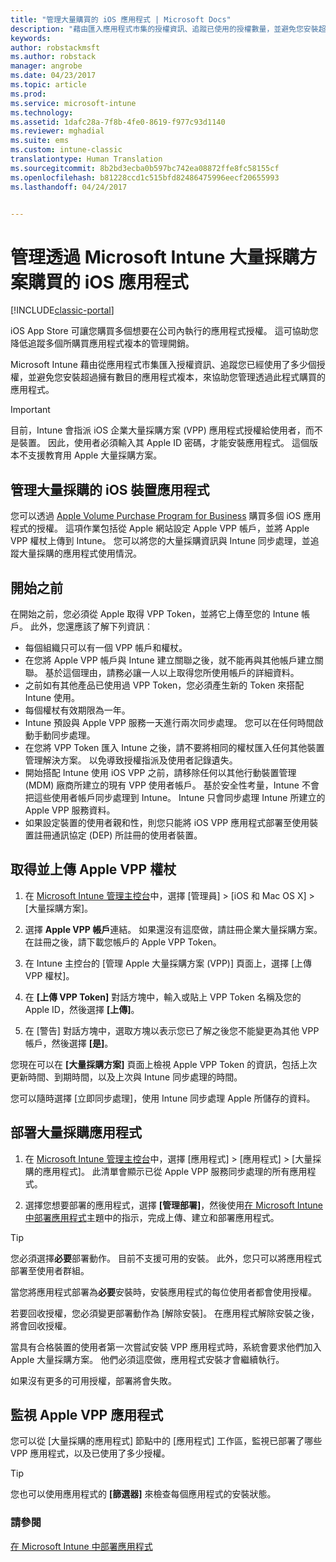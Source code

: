 ```yaml
---
title: "管理大量購買的 iOS 應用程式 | Microsoft Docs"
description: "藉由匯入應用程式市集的授權資訊、追蹤已使用的授權數量，並避免您安裝超過所擁有數目的應用程式複本，來使用 Intune 管理您從 Apple 大量購買的應用程式。"
keywords: 
author: robstackmsft
ms.author: robstack
manager: angrobe
ms.date: 04/23/2017
ms.topic: article
ms.prod: 
ms.service: microsoft-intune
ms.technology: 
ms.assetid: 1dafc28a-7f8b-4fe0-8619-f977c93d1140
ms.reviewer: mghadial
ms.suite: ems
ms.custom: intune-classic
translationtype: Human Translation
ms.sourcegitcommit: 8b2bd3ecba0b597bc742ea08872ffe8fc58155cf
ms.openlocfilehash: b81228ccd1c515bfd82486475996eecf20655993
ms.lasthandoff: 04/24/2017


---
```


# <a name="manage-ios-apps-you-purchased-through-a-volume-purchase-program-with-microsoft-intune"></a>管理透過 Microsoft Intune 大量採購方案購買的 iOS 應用程式

[!INCLUDE[classic-portal](../includes/classic-portal.md)]

iOS App Store 可讓您購買多個想要在公司內執行的應用程式授權。 這可協助您降低追蹤多個所購買應用程式複本的管理開銷。

Microsoft Intune 藉由從應用程式市集匯入授權資訊、追蹤您已經使用了多少個授權，並避免您安裝超過擁有數目的應用程式複本，來協助您管理透過此程式購買的應用程式。

> [!Important]
> 目前，Intune 會指派 iOS 企業大量採購方案 (VPP) 應用程式授權給使用者，而不是裝置。 因此，使用者必須輸入其 Apple ID 密碼，才能安裝應用程式。
> 這個版本不支援教育用 Apple 大量採購方案。

## <a name="manage-volume-purchased-apps-for-ios-devices"></a>管理大量採購的 iOS 裝置應用程式
您可以透過 [Apple Volume Purchase Program for Business](http://www.apple.com/business/vpp/) 購買多個 iOS 應用程式的授權。 這項作業包括從 Apple 網站設定 Apple VPP 帳戶，並將 Apple VPP 權杖上傳到 Intune。  您可以將您的大量採購資訊與 Intune 同步處理，並追蹤大量採購的應用程式使用情況。

## <a name="before-you-start"></a>開始之前
在開始之前，您必須從 Apple 取得 VPP Token，並將它上傳至您的 Intune 帳戶。 此外，您還應該了解下列資訊︰

* 每個組織只可以有一個 VPP 帳戶和權杖。
* 在您將 Apple VPP 帳戶與 Intune 建立關聯之後，就不能再與其他帳戶建立關聯。 基於這個理由，請務必讓一人以上取得您所使用帳戶的詳細資料。
* 之前如有其他產品已使用過 VPP Token，您必須產生新的 Token 來搭配 Intune 使用。
* 每個權杖有效期限為一年。
* Intune 預設與 Apple VPP 服務一天進行兩次同步處理。 您可以在任何時間啟動手動同步處理。
* 在您將 VPP Token 匯入 Intune 之後，請不要將相同的權杖匯入任何其他裝置管理解決方案。 以免導致授權指派及使用者記錄遺失。
* 開始搭配 Intune 使用 iOS VPP 之前，請移除任何以其他行動裝置管理 (MDM) 廠商所建立的現有 VPP 使用者帳戶。 基於安全性考量，Intune 不會把這些使用者帳戶同步處理到 Intune。 Intune 只會同步處理 Intune 所建立的 Apple VPP 服務資料。
* 如果設定裝置的使用者親和性，則您只能將 iOS VPP 應用程式部署至使用裝置註冊通訊協定 (DEP) 所註冊的使用者裝置。

## <a name="to-get-and-upload-an-apple-vpp-token"></a>取得並上傳 Apple VPP 權杖

1.  在 [Microsoft Intune 管理主控台](https://manage.microsoft.com)中，選擇 [管理員] &gt; [iOS 和 Mac OS X] &gt; [大量採購方案]。

2.  選擇 **Apple VPP 帳戶**連結。 如果還沒有這麼做，請註冊企業大量採購方案。 在註冊之後，請下載您帳戶的 Apple VPP Token。

3.  在 Intune 主控台的 [管理 Apple 大量採購方案 (VPP)] 頁面上，選擇 [上傳 VPP 權杖]。

4.  在 **[上傳 VPP Token]** 對話方塊中，輸入或貼上 VPP Token 名稱及您的 Apple ID，然後選擇 **[上傳]**。

5.  在 [警告] 對話方塊中，選取方塊以表示您已了解之後您不能變更為其他 VPP 帳戶，然後選擇 **[是]**。

您現在可以在 **[大量採購方案]** 頁面上檢視 Apple VPP Token 的資訊，包括上次更新時間、到期時間，以及上次與 Intune 同步處理的時間。

您可以隨時選擇 [立即同步處理]，使用 Intune 同步處理 Apple 所儲存的資料。

## <a name="to-deploy-a-volume-purchased-app"></a>部署大量採購應用程式

1.  在 [Microsoft Intune 管理主控台](https://manage.microsoft.com)中，選擇 [應用程式] &gt; [應用程式] &gt; [大量採購的應用程式]。 此清單會顯示已從 Apple VPP 服務同步處理的所有應用程式。

2.  選擇您想要部署的應用程式，選擇 **[管理部署]**，然後使用[在 Microsoft Intune 中部署應用程式](deploy-apps-in-microsoft-intune.md)主題中的指示，完成上傳、建立和部署應用程式。

> [!TIP]
> 您必須選擇**必要**部署動作。 目前不支援可用的安裝。 此外，您只可以將應用程式部署至使用者群組。

當您將應用程式部署為**必要**安裝時，安裝應用程式的每位使用者都會使用授權。

若要回收授權，您必須變更部署動作為 [解除安裝]。 在應用程式解除安裝之後，將會回收授權。

當具有合格裝置的使用者第一次嘗試安裝 VPP 應用程式時，系統會要求他們加入 Apple 大量採購方案。 他們必須這麼做，應用程式安裝才會繼續執行。

如果沒有更多的可用授權，部署將會失敗。

## <a name="to-monitor-apple-vpp-apps"></a>監視 Apple VPP 應用程式
您可以從 [大量採購的應用程式] 節點中的 [應用程式] 工作區，監視已部署了哪些 VPP 應用程式，以及已使用了多少授權。

> [!TIP]
> 您也可以使用應用程式的 **[篩選器]** 來檢查每個應用程式的安裝狀態。

### <a name="see-also"></a>請參閱
[在 Microsoft Intune 中部署應用程式](deploy-apps-in-microsoft-intune.md)


